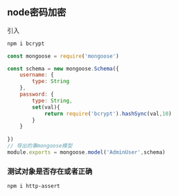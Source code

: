 ## node密码加密

引入

```javascript
npm i bcrypt
```

```javascript
const mongoose = require('mongoose')

const schema = new mongoose.Schema({
    username: {
        type: String
    },
    password: {
        type: String, 
        set(val){
            return require('bcrypt').hashSync(val,10)
        } 
    }
    
})
// 导出的事mongoose模型
module.exports = mongoose.model('AdminUser',schema)
```

### 测试对象是否存在或者正确
```
npm i http-assert
```